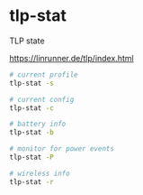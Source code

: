 # tlp-stat

TLP state

<https://linrunner.de/tlp/index.html>

```bash
# current profile
tlp-stat -s

# current config
tlp-stat -c

# battery info
tlp-stat -b

# monitor for power events
tlp-stat -P

# wireless info
tlp-stat -r
```
